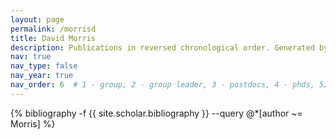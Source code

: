 ```yaml
---
layout: page
permalink: /morrisd
title: David Morris
description: Publications in reversed chronological order. Generated by jekyll-scholar.
nav: true
nav_type: false
nav_year: true
nav_order: 6  # 1 - group, 2 - group leader, 3 - postdocs, 4 - phds, 5/6 - former member (postdoc, phd)
---
```


<!-- _pages/morrisd.md -->
<div class="publications">

{% bibliography -f {{ site.scholar.bibliography }} --query @*[author ~= Morris] %}

</div>
